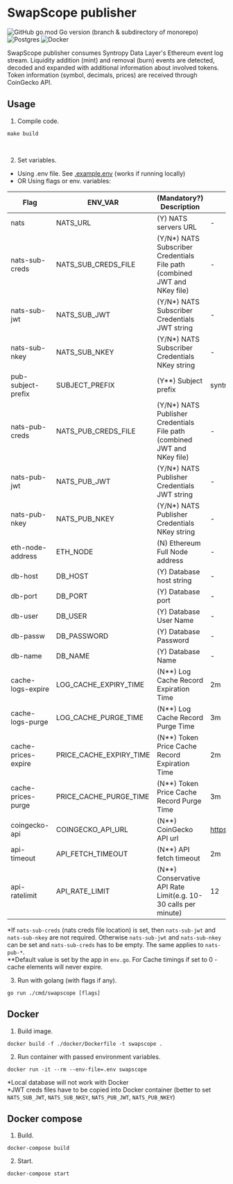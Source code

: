# SwapScope publisher
![GitHub go.mod Go version (branch & subdirectory of monorepo)](https://img.shields.io/github/go-mod/go-version/SyntropyNet/swapscope/main?filename=publisher%2Fgo.mod)
![Postgres](https://img.shields.io/badge/postgres-%23316192.svg?style=for-the-badge&logo=postgresql&logoColor=white)
![Docker](https://img.shields.io/badge/docker-%230db7ed.svg?style=for-the-badge&logo=docker&logoColor=white)

SwapScope publisher consumes Syntropy Data Layer's Ethereum event log stream. Liquidity addition (mint) and removal (burn) events are detected, decoded and expanded with additional information about involved tokens. Token information (symbol, decimals, prices) are received through CoinGecko API.
 
## Usage

1. Compile code.
```
make build
```
</br>

2. Set variables.</br>
* Using .env file. See [.example.env](https://github.com/SyntropyNet/swapscope/blob/main/publisher/.example.env) (works if running locally)</br>
* OR Using flags or env. variables:

| Flag                 |ENV_VAR                  | (Mandatory?) Description                                                  | Default value                    |
| -------------------- | ----------------------- | ------------------------------------------------------------------------- |--------------------------------- |
| nats                 | NATS_URL                | (Y) NATS servers URL                                                      | -                                |
| nats-sub-creds       | NATS_SUB_CREDS_FILE     | (Y/N*) NATS Subscriber Credentials File path (combined JWT and NKey file) | -                                |
| nats-sub-jwt         | NATS_SUB_JWT            | (Y/N*) NATS Subscriber Credentials JWT string                             | -                                |
| nats-sub-nkey        | NATS_SUB_NKEY           | (Y/N*) NATS Subscriber Credentials NKey string                            | -                                |
| pub-subject-prefix   | SUBJECT_PREFIX          | (Y**) Subject prefix                                                      | syntropy.analytics               |
| nats-pub-creds       | NATS_PUB_CREDS_FILE     | (Y/N*) NATS Publisher Credentials File path (combined JWT and NKey file)  | -                                |
| nats-pub-jwt         | NATS_PUB_JWT            | (Y/N*) NATS Publisher Credentials JWT string                              | -                                |
| nats-pub-nkey        | NATS_PUB_NKEY           | (Y/N*) NATS Publisher Credentials NKey string                             | -                                |
| eth-node-address     | ETH_NODE                | (N) Ethereum Full Node address                                            | -                                |
| db-host              | DB_HOST                 | (Y) Database host string                                                  | -                                |
| db-port              | DB_PORT                 | (Y) Database port                                                         | -                                |
| db-user              | DB_USER                 | (Y) Database User Name                                                    | -                                |
| db-passw             | DB_PASSWORD             | (Y) Database Password                                                     | -                                |
| db-name              | DB_NAME                 | (Y) Database Name                                                         | -                                |
| cache-logs-expire    | LOG_CACHE_EXPIRY_TIME   | (N**) Log Cache Record Expiration Time                                    | 2m                               |
| cache-logs-purge     | LOG_CACHE_PURGE_TIME    | (N**) Log Cache Record Purge Time                                         | 3m                               |
| cache-prices-expire  | PRICE_CACHE_EXPIRY_TIME | (N**) Token Price Cache Record Expiration Time                            | 2m                               |
| cache-prices-purge   | PRICE_CACHE_PURGE_TIME  | (N**) Token Price Cache Record Purge Time                                 | 3m                               |
| coingecko-api        | COINGECKO_API_URL       | (N**) CoinGecko API url                                                   | https://api.coingecko.com/api/v3 |
| api-timeout          | API_FETCH_TIMEOUT       | (N**) API fetch timeout                                                   | 2m                               |
| api-ratelimit        | API_RATE_LIMIT          | (N**) Conservative API Rate Limit(e.g. 10-30 calls per minute)            | 12                               |

*If `nats-sub-creds` (nats creds file location) is set, then `nats-sub-jwt` and `nats-sub-nkey` are not required. Otherwise `nats-sub-jwt` and `nats-sub-nkey` can be set and `nats-sub-creds` has to be empty. The same applies to `nats-pub-*`.</br>
**Default value is set by the app in `env.go`. For Cache timings if set to 0 - cache elements will never expire.
</br>

3. Run with golang (with flags if any).
```
go run ./cmd/swapscope [flags]
```

## Docker

1. Build image.
```
docker build -f ./docker/Dockerfile -t swapscope .
```

2. Run container with passed environment variables.
```
docker run -it --rm --env-file=.env swapscope
```
*Local database will not work with Docker</br>
*JWT creds files have to be copied into Docker container (better to set `NATS_SUB_JWT`, `NATS_SUB_NKEY`, `NATS_PUB_JWT`, `NATS_PUB_NKEY`)

## Docker compose

1. Build.
```
docker-compose build
```

2. Start.
```
docker-compose start
```
